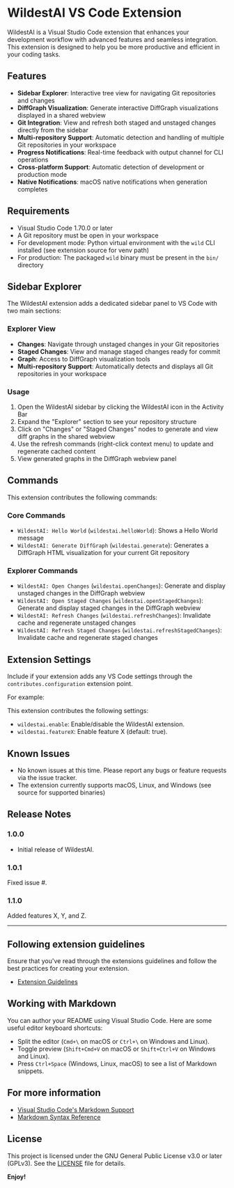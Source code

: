 
# WildestAI VS Code Extension

WildestAI is a Visual Studio Code extension that enhances your development workflow with advanced features and seamless integration. This extension is designed to help you be more productive and efficient in your coding tasks.


## Features

- **Sidebar Explorer**: Interactive tree view for navigating Git repositories and changes
- **DiffGraph Visualization**: Generate interactive DiffGraph visualizations displayed in a shared webview
- **Git Integration**: View and refresh both staged and unstaged changes directly from the sidebar
- **Multi-repository Support**: Automatic detection and handling of multiple Git repositories in your workspace
- **Progress Notifications**: Real-time feedback with output channel for CLI operations
- **Cross-platform Support**: Automatic detection of development or production mode
- **Native Notifications**: macOS native notifications when generation completes

<!-- Add screenshots or GIFs in the images/ folder if available -->


## Requirements

- Visual Studio Code 1.70.0 or later
- A Git repository must be open in your workspace
- For development mode: Python virtual environment with the `wild` CLI installed (see extension source for venv path)
- For production: The packaged `wild` binary must be present in the `bin/` directory


## Sidebar Explorer

The WildestAI extension adds a dedicated sidebar panel to VS Code with two main sections:

### Explorer View
- **Changes**: Navigate through unstaged changes in your Git repositories
- **Staged Changes**: View and manage staged changes ready for commit
- **Graph**: Access to DiffGraph visualization tools
- **Multi-repository Support**: Automatically detects and displays all Git repositories in your workspace

### Usage
1. Open the WildestAI sidebar by clicking the WildestAI icon in the Activity Bar
2. Expand the "Explorer" section to see your repository structure
3. Click on "Changes" or "Staged Changes" nodes to generate and view diff graphs in the shared webview
4. Use the refresh commands (right-click context menu) to update and regenerate cached content
5. View generated graphs in the DiffGraph webview panel

## Commands

This extension contributes the following commands:

### Core Commands
- `WildestAI: Hello World` (`wildestai.helloWorld`): Shows a Hello World message
- `WildestAI: Generate DiffGraph` (`wildestai.generate`): Generates a DiffGraph HTML visualization for your current Git repository

### Explorer Commands
- `WildestAI: Open Changes` (`wildestai.openChanges`): Generate and display unstaged changes in the DiffGraph webview
- `WildestAI: Open Staged Changes` (`wildestai.openStagedChanges`): Generate and display staged changes in the DiffGraph webview
- `WildestAI: Refresh Changes` (`wildestai.refreshChanges`): Invalidate cache and regenerate unstaged changes
- `WildestAI: Refresh Staged Changes` (`wildestai.refreshStagedChanges`): Invalidate cache and regenerate staged changes

## Extension Settings

Include if your extension adds any VS Code settings through the `contributes.configuration` extension point.

For example:

This extension contributes the following settings:

- `wildestai.enable`: Enable/disable the WildestAI extension.
- `wildestai.featureX`: Enable feature X (default: true).


## Known Issues

- No known issues at this time. Please report any bugs or feature requests via the issue tracker.
- The extension currently supports macOS, Linux, and Windows (see source for supported binaries)


## Release Notes

### 1.0.0
- Initial release of WildestAI.

### 1.0.1

Fixed issue #.

### 1.1.0

Added features X, Y, and Z.

---

## Following extension guidelines

Ensure that you've read through the extensions guidelines and follow the best practices for creating your extension.

* [Extension Guidelines](https://code.visualstudio.com/api/references/extension-guidelines)

## Working with Markdown

You can author your README using Visual Studio Code. Here are some useful editor keyboard shortcuts:

* Split the editor (`Cmd+\` on macOS or `Ctrl+\` on Windows and Linux).
* Toggle preview (`Shift+Cmd+V` on macOS or `Shift+Ctrl+V` on Windows and Linux).
* Press `Ctrl+Space` (Windows, Linux, macOS) to see a list of Markdown snippets.

## For more information

* [Visual Studio Code's Markdown Support](http://code.visualstudio.com/docs/languages/markdown)
* [Markdown Syntax Reference](https://help.github.com/articles/markdown-basics/)

## License

This project is licensed under the GNU General Public License v3.0 or later (GPLv3). See the [LICENSE](./LICENSE) file for details.

**Enjoy!**
